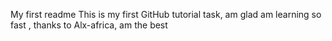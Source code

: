 My first readme
This is my first GitHub tutorial task, am glad am learning so fast ,
thanks to Alx-africa, am the best
